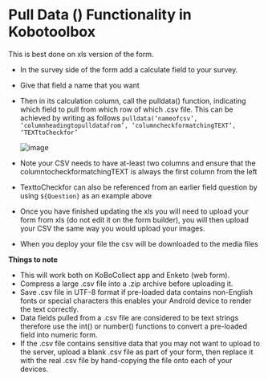 # Pull Data () Functionality in Kobotoolbox

This is best done on xls version of the form.

* In the survey side of the form add a calculate field to your survey.
* Give that field a name that you want
* Then in its calculation column, call the pulldata() function, indicating which field to pull from which row of which .csv file. This can be achieved by writing as follows `pulldata(‘nameofcsv’, ‘columnheadingtopulldatafrom’, ‘columncheckformatchingTEXT’, ‘TEXTtoCheckfor’`

    ![image](/images/pull_data_kobotoolbox/xls.png)

* Note your CSV needs to have at-least two columns and ensure that the columntocheckformatchingTEXT is always the first column from the left
* TexttoCheckfor can also be referenced from an earlier field question by using `${Question}` as an example above
* Once you have finished updating the xls you will need to upload your form from xls (do not edit it on the form builder), you will then upload your CSV the same way you would upload your images.
* When you deploy your file the csv will be downloaded to the media files

**Things to note**

* This will work both on KoBoCollect app and Enketo (web form).
* Compress a large .csv file into a .zip archive before uploading it.
* Save .csv file in UTF-8 format if pre-loaded data contains non-English fonts or special characters this enables your Android device to render the text correctly.
* Data fields pulled from a .csv file are considered to be text strings therefore use the int() or number() functions to convert a pre-loaded field into numeric form.
* If the .csv file contains sensitive data that you may not want to upload to the server, upload a blank .csv file as part of your form, then replace it with the real .csv file by hand-copying the file onto each of your devices.

